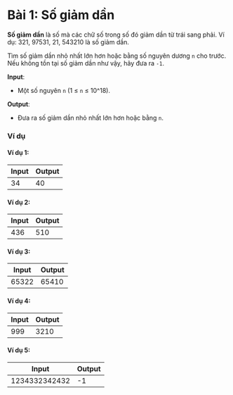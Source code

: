 # Bài 1: Số giảm dần

**Số giảm dần** là số mà các chữ số trong số đó giảm dần từ trái sang phải. Ví dụ: 321, 97531, 21, 543210 là số giảm dần.

Tìm số giảm dần nhỏ nhất lớn hơn hoặc bằng số nguyên dương `n` cho trước. Nếu không tồn tại số giảm dần như vậy, hãy đưa ra `-1`.

**Input**:

- Một số nguyên `n` (1 ≤ `n` ≤ 10^18).

**Output**:

- Đưa ra số giảm dần nhỏ nhất lớn hơn hoặc bằng `n`.

### Ví dụ

#### Ví dụ 1:

| Input | Output |
|-------|--------|
| 34     | 40     |

#### Ví dụ 2:

| Input | Output |
|-------|--------|
| 436     | 510     |

#### Ví dụ 3:

| Input | Output |
|-------|--------|
| 65322     | 65410     |

#### Ví dụ 4:

| Input | Output |
|-------|--------|
| 999     | 3210     |

#### Ví dụ 5:

| Input | Output |
|-------|--------|
| 1234332342432     | -1     |

